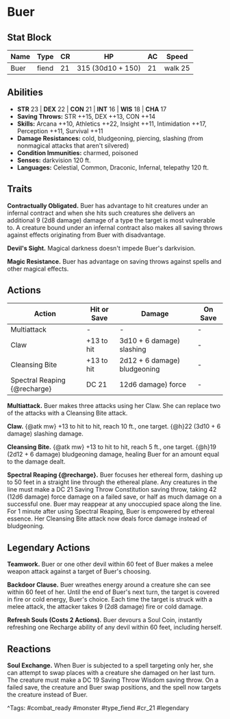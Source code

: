 # Buer

## Stat Block

| Name | Type | CR | HP | AC | Speed |
|------|------|----|----|----|-------|
| Buer | fiend | 21 | 315 (30d10 + 150) | 21 | walk 25 |

## Abilities

- **STR** 23 | **DEX** 22 | **CON** 21 | **INT** 16 | **WIS** 18 | **CHA** 17
- **Saving Throws:** STR ++15, DEX ++13, CON ++14  
- **Skills:** Arcana ++10, Athletics ++22, Insight ++11, Intimidation ++17, Perception ++11, Survival ++11  
- **Damage Resistances:** cold, bludgeoning, piercing, slashing (from nonmagical attacks that aren't silvered)  
- **Condition Immunities:** charmed, poisoned  
- **Senses:** darkvision 120 ft.  
- **Languages:** Celestial, Common, Draconic, Infernal, telepathy 120 ft.

## Traits

**Contractually Obligated.** Buer has advantage to hit creatures under an infernal contract and when she hits such creatures she delivers an additional 9 (2d8 damage) damage of a type the target is most vulnerable to. A creature bound under an infernal contract also makes all saving throws against effects originating from Buer with disadvantage.

**Devil's Sight.** Magical darkness doesn't impede Buer's darkvision.

**Magic Resistance.** Buer has advantage on saving throws against spells and other magical effects.


## Actions

| Action | Hit or Save | Damage | On Save |
|--------|--------------|--------|----------|
| Multiattack | - | - | - |
| Claw | +13 to hit | 3d10 + 6 damage) slashing | - |
| Cleansing Bite | +13 to hit | 2d12 + 6 damage) bludgeoning | - |
| Spectral Reaping {@recharge} | DC 21 | 12d6 damage) force | - |

**Multiattack.** Buer makes three attacks using her Claw. She can replace two of the attacks with a Cleansing Bite attack.

**Claw.** {@atk mw} +13 to hit to hit, reach 10 ft., one target. {@h}22 (3d10 + 6 damage) slashing damage.

**Cleansing Bite.** {@atk mw} +13 to hit to hit, reach 5 ft., one target. {@h}19 (2d12 + 6 damage) bludgeoning damage, healing Buer for an amount equal to the damage dealt.

**Spectral Reaping {@recharge}.** Buer focuses her ethereal form, dashing up to 50 feet in a straight line through the ethereal plane. Any creatures in the line must make a DC 21 Saving Throw Constitution saving throw, taking 42 (12d6 damage) force damage on a failed save, or half as much damage on a successful one. Buer may reappear at any unoccupied space along the line. For 1 minute after using Spectral Reaping, Buer is empowered by ethereal essence. Her Cleansing Bite attack now deals force damage instead of bludgeoning.

## Legendary Actions

**Teamwork.** Buer or one other devil within 60 feet of Buer makes a melee weapon attack against a target of Buer's choosing.

**Backdoor Clause.** Buer wreathes energy around a creature she can see within 60 feet of her. Until the end of Buer's next turn, the target is covered in fire or cold energy, Buer's choice. Each time the target is struck with a melee attack, the attacker takes 9 (2d8 damage) fire or cold damage.

**Refresh Souls (Costs 2 Actions).** Buer devours a Soul Coin, instantly refreshing one Recharge ability of any devil within 60 feet, including herself.


## Reactions

**Soul Exchange.** When Buer is subjected to a spell targeting only her, she can attempt to swap places with a creature she damaged on her last turn. The creature must make a DC 19 Saving Throw Wisdom saving throw. On a failed save, the creature and Buer swap positions, and the spell now targets the creature instead of Buer.



^Tags: #combat_ready #monster #type_fiend #cr_21 #legendary
